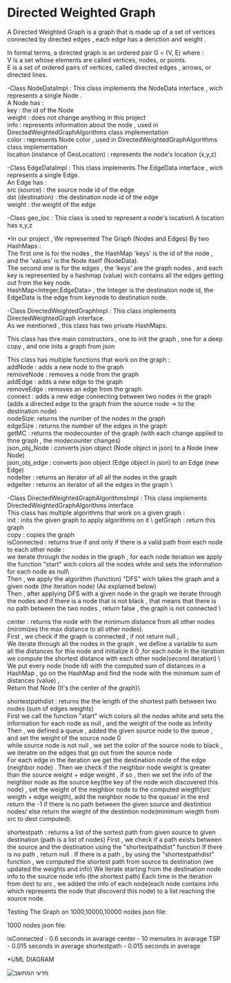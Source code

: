 # Directed Weighted Graph

A Directed Weighted Graph is a graph that is made up of a set of vertices connected by directed edges , each edge has a deriction and weight .

In formal terms, a directed graph is an ordered pair G = (V, E) where : \
V is a set whose elements are called vertices, nodes, or points.\
E is a set of ordered pairs of vertices, called  directed edges , arrows, or directed lines.


-Class NodeDataImpl : This class implements the NodeData interface , wich represents a single Node .\
A Node has :\
key : the id of the Node\
weight : does not change anything in this project\
info : represents information about the node , used in DirectedWeightedGraphAlgorithms class implementation\
color : represents Node color , used in DirectedWeightedGraphAlgorithms class implementation\
location (instance of GeoLocation) : represents the node's location (x,y,z) 

-Class EdgeDataImpl : This class implements The EdgeData interface , wich represents a single Edge.\
An Edge has :\
src (source) : the source node id of the edge\
dst (destination) : the destination node id of the edge\
weight : the weight of the edge 

-Class geo_loc : This class is used to represent a node's location\ 
A location has x,y,z 

*In our project , We represented The Graph (Nodes and Edges) By two HashMaps :\
  The first one is for the nodes , the HashMap 'keys' is the id of the node , and the 'values' is the Node itself (NodeData).\
  The second one is for the edges , the 'keys' are the graph nodes , and each key is represented by a hashmap (value) wich contains all the edges getting out from the key      node. \
  HashMap<Integer,EdgeData> , the Integer is the destination node id, the EdgeData is the edge from keynode to destination node.

-Class DirectedWeightedGraphImpl : This class implements DirectedWeightedGraph interface.\
As we mentioned , this class has two private HashMaps.

This class has thre main constructors , one to init the graph , one for a deep copy , and one inits a graph from json  

This class has multiple functions that work on the graph : \
addNode : adds a new node to the graph\
removeNode : removes a node from the graph\
addEdge : adds a new edge to the graph \
removeEdge : removes an edge from the graph \
connect : adds a new edge connecting between two nodes in the graph (adds a directed edge to the graph from the source node -> to the destination node)\
nodeSize: returns the number of the nodes in the graph \
edgeSize : returns the number of the edges in the graph\
getMC : returns the modecounter of the graph (with each change applied to thne graph , the modecounter changes)\
json_obj_Node : converts json object (Node object in json) to a Node (new Node)\
json_obj_edge : converts json object (Edge object in json) to an Edge (new Edge)\
nodeIter : returns an iterator of all all the nodes in the graph\
edgeIter : returns an iterator of all the edges in the graph \

-Class DirectedWeightedGraphAlgorithmsImpl : This class implements DirectedWeightedGraphAlgorithms interface\
This class has multiple algorithms that work on a given graph :\
init : inits the given graph to apply algorithms on it \ 
getGraph : return this graph \
copy : copies the graph \
isConnected : returns true if and only if there is a valid path from each node to each other node  : \
   we iterate through the nodes in the graph , for each node iteration we apply the function "start" wich colors all the nodes white and sets the information for each            node   as null\  
  Then , we apply the algorithm (function) "DFS" wich takes the graph and a given node (the iteration node) (As explained below) \
  Then , after applying DFS with a given node in the graph we iterate through the nodes and if there is a node that is not black , that means that there is no path between 
   the two nodes , return false , the graph is not connected  \

center : returns the node with the minimum distance from all other nodes (minimizes the max distance to all other nodes).\
First , we check if the graph is connected , if not return null , \
We iterate through all the nodes in the graph , we define a variable to sum all the distances for this node and initialize it 0 ,for each node in the iteration we compute the shortest distance with each other node(second iteration) \ 
We put every node (node id) with the computed sum of distances in a HashMap , go on the HashMap and find the node with the minimum sum of distances (value) ,\
Return that Node (It's the center of the graph)\

shortestpathdist : returns the the length of the shortest path between two nodes (sum of edges weights)\
First we call the function "start" wich colors all the nodes white and sets the information for each node as null , and the weight of the node as Infinity \
Then , we defined a queue , added the given source node to the queue , and set the weight of the source node 0\
while source node is not null , we set the color of the source node to black , we iteratre on the edges that go out from the source node \
For each edge in the iteration we get the destination node of the edge (neighbor node) . 
Then we check if the neighbor node weight is greater than the source weight + edge weight , if so , then we set the info of the neighbor node as the source key(the  key of the node wich discovered this node) , set the weight of the neighbor node to the  computed wiegth(src weigth + edge weigth), add the neighbor node to the queue/
in the end return the -1 if there is no path between the given source and destintion nodes/
else return the wieght of the destintion node(minimum wiegth from src to dest computed).

shortestpath : returns a list of the sortest path from given source to given destination (path is a list of nodes)
First , we check if a path exists between the source and the destination using the "shortestpathdist" function 
If there is no path , return null .
If there is a path , by using the "shortestpathdist" function , we computed the shortest path from source to destination (we updated the weights and info)
We iterate starting from the destination node info to the source node info (the shortest path) 
Each time in the iteration from dest to src , we added the info of each node(each node contains info which represents the node that discoverd this node) to a list
reaching the source node.



Testing The Graph on 1000,10000,10000 nodes json file:

1000 nodes json file:

isConnected - 0.6 seconds in avarage
center - 10 menuites in avarage
TSP - 0.015 seconds in average
shortestpath - 0.015 seconds in average


*UML DIAGRAM 


![מדעי המחשב](https://user-images.githubusercontent.com/94143804/146603935-cb2fe125-65f2-47d9-997b-27eccaca0755.png)



